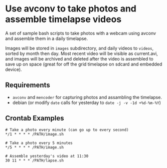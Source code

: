 # Use avconv to take photos and assemble timelapse videos

A set of sample bash scripts to take photos with a webcam using avconv and assemble them in a daily timelapse.

Images will be stored in `images` subdirectory, and daily videos to `videos`, sorted by month then day. Most recent video will be visible as current.avi, and images will be archived and deleted after the video is assembled to save up on space (great for off the grid timelapse on sdcard and embedded device).

## Requirements

* `avconv` and `mencoder` for capturing photos and assambling the timelapse.
* debian (or modify `date` calls for yesterday to `date -j -v -1d +%d-%m-%Y`)

## Crontab Examples

    # Take a photo every minute (can go up to every second)
    */1 * * * * /PATH/image.sh

    # Take a photo every 5 minutes
    */5 * * * * /PATH/image.sh

    # Assemble yesterday's video at 11:30
    30 11 * * * /PATH/lapse.sh
